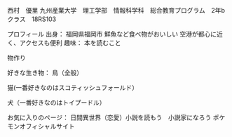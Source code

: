 西村　優里
九州産業大学　理工学部　情報科学科　総合教育プログラム　2年bクラス　18RS103

プロフィール
出身：
福岡県福岡市
鮮魚など食べ物がおいしい
空港が都心に近く、アクセスも便利
趣味：
本を読むこと

物作り

好きな生き物：
鳥（全般）

猫(一番好きなのはスコティッシュフォールド）

犬（一番好きなのはトイプードル）

お気に入りのページ：
日間異世界（恋愛）小説を読もう　小説家になろう
ポケモンオフィシャルサイト
